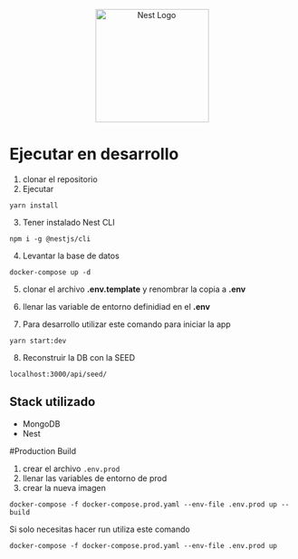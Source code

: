 <p align="center">
  <a href="http://nestjs.com/" target="blank"><img src="https://nestjs.com/img/logo-small.svg" width="200" alt="Nest Logo" /></a>
</p>

# Ejecutar en desarrollo
1. clonar el repositorio
2. Ejecutar
```
yarn install
```
3. Tener instalado Nest CLI
```
npm i -g @nestjs/cli
```

4. Levantar la base de datos
```
docker-compose up -d
```

5. clonar el archivo __.env.template__ y renombrar la copia a __.env__

6. llenar las variable de entorno definidiad en el __.env__

7. Para desarrollo utilizar este comando para iniciar la app
```
yarn start:dev
```

8. Reconstruir la DB con la SEED
```
localhost:3000/api/seed/
```

## Stack utilizado
* MongoDB
* Nest

#Production Build
1. crear el archivo ```.env.prod```
2. llenar las variables de entorno de prod
3. crear la nueva imagen
```
docker-compose -f docker-compose.prod.yaml --env-file .env.prod up --build
```
Si solo necesitas hacer run utiliza este comando
```
docker-compose -f docker-compose.prod.yaml --env-file .env.prod up
```

